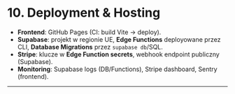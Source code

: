 # 10. Deployment & Hosting

- **Frontend**: GitHub Pages (CI: build Vite → deploy).
- **Supabase**: projekt w regionie UE, **Edge Functions** deployowane przez CLI, **Database Migrations** przez `supabase db`/SQL.
- **Stripe**: klucze w **Edge Function secrets**, webhook endpoint publiczny (Supabase).
- **Monitoring**: Supabase logs (DB/Functions), Stripe dashboard, Sentry (frontend).

---
